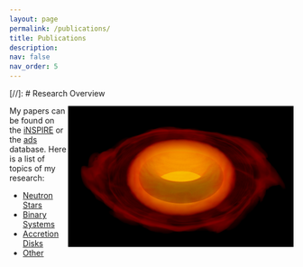 ```yaml
---
layout: page
permalink: /publications/
title: Publications
description: 
nav: false
nav_order: 5
---
```


[//]: # Research Overview

<!---
<figure>
    <center>
    <img src="/assets/img/p_eq_rho_t_P_30.png" width="500">
    <figcaption>Ergo Star</figcaption>
    </center>
</figure>


<div class="pull-right">
    <img src="/assets/img/p_eq_rho_t_P_30.png"  width=400 height=250/></div>
--->

<img align="right" width="400" height=250 src="/assets/img/p_eq_rho_t_P_30.png" />

My papers can be found on the [iNSPIRE](https://inspirehep.net/literature?sort=mostrecent&size=25&page=1&q=a%20tsokaros) or the [ads](https://ui.adsabs.harvard.edu/search/q=%20author%3A%22tsokaros%22&sort=date%20desc%2C%20bibcode%20desc&p_=0)
   database. Here is a list of topics of my research:
   - [Neutron Stars](https://tsokaros.github.io/neutronstars/)
   - [Binary Systems](https://tsokaros.github.io/binarysystems/)
   - [Accretion Disks](https://tsokaros.github.io/accretiondisks/)
   - [Other](https://tsokaros.github.io/other/)


